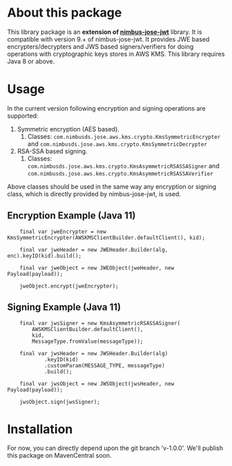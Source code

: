 # About this package

This library package is an **extension of [nimbus-jose-jwt](https://connect2id.com/products/nimbus-jose-jwt)** library.
It is compatible with version 9.+ of nimbus-jose-jwt. It provides JWE based encrypters/decrypters and JWS based
signers/verifiers for doing operations with cryptographic keys stores in AWS KMS. This library requires Java 8 or above.

# Usage

In the current version following encryption and signing operations are supported:

1. Symmetric encryption (AES based).
    1. Classes: `com.nimbusds.jose.aws.kms.crypto.KmsSymmetricEncrypter`
       and `com.nimbusds.jose.aws.kms.crypto.KmsSymmetricDecrypter`
2. RSA-SSA based signing.
    1. Classes: `com.nimbusds.jose.aws.kms.crypto.KmsAsymmetricRSASSASigner`
       and `com.nimbusds.jose.aws.kms.crypto.KmsAsymmetricRSASSAVerifier`

Above classes should be used in the same way any encryption or signing class, which is directly provided by
nimbus-jose-jwt, is used.

## Encryption Example (Java 11)

```jshelllanguage
    final var jweEncrypter = new KmsSymmetricEncrypter(AWSKMSClientBuilder.defaultClient(), kid);

    final var jweHeader = new JWEHeader.Builder(alg, enc).keyID(kid).build();

    final var jweObject = new JWEObject(jweHeader, new Payload(payload));

    jweObject.encrypt(jweEncrypter);
```

## Signing Example (Java 11)

```jshelllanguage
    final var jwsSigner = new KmsAsymmetricRSASSASigner(
        AWSKMSClientBuilder.defaultClient(),
        kid,
        MessageType.fromValue(messageType));

    final var jwsHeader = new JWSHeader.Builder(alg)
            .keyID(kid)
            .customParam(MESSAGE_TYPE, messageType)
            .build();

    final var jwsObject = new JWSObject(jwsHeader, new Payload(payload));

    jwsObject.sign(jwsSigner);
```

# Installation

For now, you can directly depend upon the git branch 'v-1.0.0'. We'll publish this package on MavenCentral soon.  